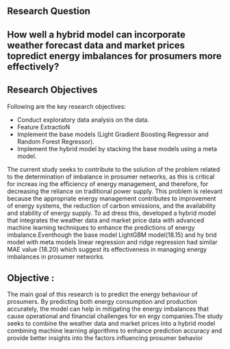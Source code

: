 ## Research Question 
 ## How well a hybrid model can incorporate weather forecast data and market prices topredict energy imbalances for prosumers more effectively?
 ## Research Objectives
 Following are the key research objectives:
 - Conduct exploratory data analysis on the data.
 - Feature ExtractioN
 - Implement the base models (Light Gradient Boosting Regressor and Random Forest
 Regressor).
 - Implement the hybrid model by stacking the base models using a meta model.

 The current study seeks to contribute to the solution of the problem related to
 the determination of imbalance in prosumer networks, as this is critical for increas
ing the efficiency of energy management, and therefore, for decreasing the reliance
 on traditional power supply. This problem is relevant because the appropriate
 energy management contributes to improvement of energy systems, the reduction
 of carbon emissions, and the availability and stability of energy supply. To ad
dress this, developed a hybrid model that integrates the weather data and market
 price data with advanced machine learning techniques to enhance the predictions
 of energy imbalance.Eventhough the base model LightGBM model(18.15) and hy
brid model with meta models linear regression and ridge regression had similar
 MAE value (18.20) which suggest its effectiveness in managing energy imbalances
 in prosumer networks. 

 ## Objective :
 The main goal of this research is to predict the energy behaviour of prosumers. By
 predicting both energy consumption and production accurately, the model can help in
 mitigating the energy imbalances that cause operational and financial challenges for en
ergy companies.The study seeks to combine the weather data and market prices into a
 hybrid model combining machine learning algorithms to enhance prediction accuracy and
 provide better insights into the factors influencing prosumer behavior
